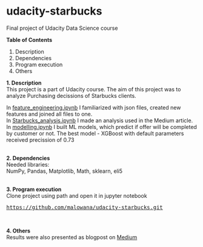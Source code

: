 # udacity-starbucks
Final project of Udacity Data  Science course


<b>Table of Contents</b>
1. Description
2. Dependencies
3. Program execution
4. Others


<b> 1. Description </b><br>
This project is a part of Udacity course. The aim of this project was to analyze Purchasing decissions of Starbucks clients.

In [feature_engineering.ipynb](https://github.com/malowana/udacity-starbucks/blob/main/feature%20engineering.ipynb) I familiarized with json files, created new features and joined all files to one. <br>
In [Starbucks_analysis.ipynb](https://github.com/malowana/udacity-starbucks/blob/main/Starbucks_analysis.ipynb) I made an analysis used in the Medium article.  <br>
In [modelling.ipynb](https://github.com/malowana/udacity-starbucks/blob/main/modelling.ipynb) I built ML models, which predict if offer will be completed by customer or not. The best model - XGBoost with default parameters received precission of 0.73 <br>
 <br>

<b> 2. Dependencies </b><br>
Needed libraries: <br>
NumPy, Pandas, Matplotlib, Math, sklearn, eli5<br>
<br>

<b> 3. Program execution </b><br>
Clone project using path and open it in jupyter notebook <br><pre>https://github.com/malowana/udacity-starbucks.git</pre>
<br>

<b> 4. Others </b><br>
Results were also presented as blogpost on [Medium](https://medium.com/@malowana1994/purchasing-decissions-of-starbucks-clients-95a34f2e0071)
